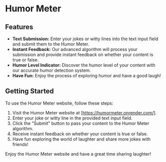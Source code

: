# Humor Meter

## Features

- **Text Submission:** Enter your jokes or witty lines into the text input field and submit them to the Humor Meter.
- **Instant Feedback:** Our advanced algorithm will process your submission and provide instant feedback on whether your content is true or false.
- **Humor Level Indicator:** Discover the humor level of your content with our accurate humor detection system.
- **Have Fun:** Enjoy the process of exploring humor and have a good laugh!

## Getting Started

To use the Humor Meter website, follow these steps:

1. Visit the Humor Meter website at [https://humormeter.onrender.com/].
2. Enter your joke or witty line in the provided text input field.
3. Click the "Submit" button to pass your content to the Humor Meter algorithm.
4. Receive instant feedback on whether your content is true or false.
5. Have fun exploring the world of laughter and share more jokes with friends!

Enjoy the Humor Meter website and have a great time sharing laughter!
